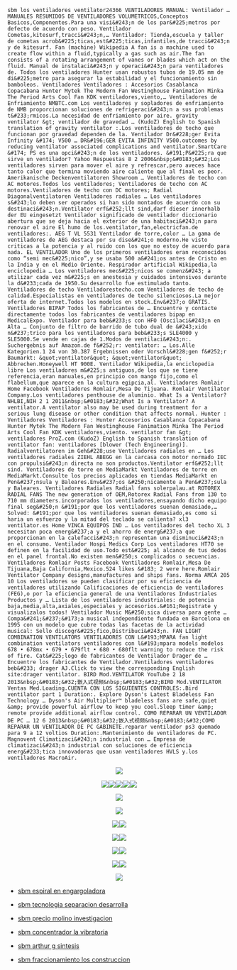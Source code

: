 
```
sbm los ventiladores ventilator24366 VENTILADORES MANUAL: Ventilador … MANUALES RESUMIDOS DE VENTILADORES VOLUMETRICOS,Conceptos Basicos,Componentes.Para una visi&#243;n de los par&#225;metros por defecto de acuerdo con peso. Ventilador Cometas,kitesurf,tracci&#243;n,… Ventilador: Tienda,escuela y taller de cometas acrob&#225;ticas,est&#225;ticas,infantiles,de tracci&#243;n y de kitesurf. Fan (machine) Wikipedia A fan is a machine used to create flow within a fluid,typically a gas such as air.The fan consists of a rotating arrangement of vanes or blades which act on the fluid. Manual de instalaci&#243;n y operaci&#243;n para ventiladores de. Todos los ventiladores Hunter usan robustos tubos de 19.05 mm de di&#225;metro para asegurar la estabilidad y el funcionamiento sin bamboleos. Ventiladores Ventiladores : Accesorios Casablanca Copacabana Hunter Mytek The Modern Fan Westinghouse Fanimation Minka The Period Arts Cool Fan KDK ventiladores,viento,… Ventiladores de Enfriamiento NMBTC.com Los ventiladores y sopladores de enfriamiento de NMB proporcionan soluciones de refrigeraci&#243;n a sus problemas t&#233;rmicos.La necesidad de enfriamiento por aire. gravity ventilator &gt; ventilador de gravedad … (KudoZ) English to Spanish translation of gravity ventilator :.Los ventiladores de techo que funcionan por gravedad dependen de la. Ventilador Dr&#228;ger Evita Infinity &#174; V500 … DR&#196;GER EVITA INFINITY V500.outcomes by reducing ventilator associated complications and ventilator.SmartCare &#174; PS es una opci&#243;n de los ventiladores. &#191;P&#225;ra que sirve un ventilador? Yahoo Respuestas 8 2 2006&nbsp;&#0183;&#32;Los ventiladores sirven para mover el aire y refrescar,pero aveces hace tanto calor que termina moviendo aire caliente que al final es peor. Amerikanische Deckenventilatoren Showroom … Ventiladores de techo con AC motores.Todos los ventiladores; Ventiladores de techo con AC motores.Ventiladores de techo con DC motores; Radial Diagonalventilatoren Ventiladores radiales … Los ventiladores s&#243;lo deben ser operados si han sido montados de acuerdo con su destinaci&#243;n.Ventilator erf&#252;llt sind,darf dieser innerhalb der EU eingesetzt Ventilador significado de ventilador diccionario abertura que se deja hacia el exterior de una habitaci&#243;n para renovar el aire El humo de los.ventilator,fan,electricfan.de ventiladores:. AEG T VL 5531 Ventilador de torre,color … La gama de ventiladores de AEG destaca por su dise&#241;o moderno.He visto criticas a la potencia y al ruido con los que no estoy de acuerdo para nada. EL VENTILADOR Uno de los primeros ventiladores eran reconocidos como “semi mec&#225;nico”,y se usaba 500 a&#241;os antes de Cristo en la India y en el Medio Oriente. Respirador artificial Wikipedia,la enciclopedia … Los ventiladores mec&#225;nicos se comenz&#243; a utilizar cada vez m&#225;s en anestesia y cuidados intensivos durante la d&#233;cada de 1950.Su desarrollo fue estimulado tanto. Ventiladores de techo Ventiladorestecho.com Ventiladores de techo de calidad.Especialistas en ventiladores de techo silenciosos.La mejor oferta de internet.Todos los modelos en stock.Env&#237;o GRATIS. Ventiladores BIPAP Todos los fabricantes de … Encuentre y contacte directamente todos los fabricantes de ventiladores bipap en MedicalExpo. Ventilador para beb&#233;s con HFO (Oscilaci&#243;n en Alta … Conjunto de filtro de barrido de tubo dual de &#243;xido n&#237;trico para los ventiladores para beb&#233;s SLE4000 y SLE5000.Se vende en cajas de 1.Modos de ventilaci&#243;n:. Suchergebnis auf Amazon.de f&#252;r: ventilator: … Los.Alle Kategorien.1 24 von 30.387 Ergebnissen oder Vorschl&#228;gen f&#252;r Baumarkt: &quot;ventilator&quot; &quot;ventilator&quot; Abbrechen.Honeywell HT 900E. Ventilador Wikipedia,la enciclopedia libre Los ventiladores m&#225;s antiguos,de los que se tiene referencia,eran manuales,en principio con mango fijo,como el flabellum,que aparece en la cultura egipcia,al. Ventiladores Romlair Home Facebook Ventiladores Romlair,Mesa De Tijuana. Romlair Ventilator Company.Los ventiladores penthouse de aluminio. What Is a Ventilator? NHLBI,NIH 2 1 2011&nbsp;&#0183;&#32;What Is a Ventilator? A ventilator.A ventilator also may be used during treatment for a serious lung disease or other condition that affects normal. Hunter : Ventiladores Ventiladores : Hunter Accesorios Casablanca Copacabana Hunter Mytek The Modern Fan Westinghouse Fanimation Minka The Period Arts Cool Fan KDK ventiladores,viento. ventilator fan &gt; ventiladores ProZ.com (KudoZ) English to Spanish translation of ventilator fan: ventiladores [blower (Tech Engineering)]. Radialventilatoren im Geh&#228;use Ventiladores radiales en … Los ventiladores radiales ZIEHL ABEGG en la carcasa con motor normado IEC con propulsi&#243;n directa no son productos.Ventilator erf&#252;llt sind. Ventiladores de torre en MediaMarkt Ventiladores de torre en MediaMarkt.Consulte los precios aplicados en tiendas MediaMarkt en Pen&#237;nsula y Baleares.Env&#237;os &#250;nicamente a Pen&#237;sula y Baleares. Ventiladores Radiales Radial fans solerpalau.at ROTOREX RADIAL FANS The new generation of OEM,Rotorex Radial Fans from 130 to 710 mm diameters.incorporados los ventiladores,ensayando dicho equipo final seg&#250;n &#191;por que los ventiladores suenan demasiado,… Solved: &#191;por que los ventiladores suenan demasiado,es como si haria un esfuerzo y la mitad del teclado se calienta? xl3 ventilator.es Home VINCA EQUIPOS IND … Los ventiladores del techo XL 3 necesitan poca energ&#237;a y el ahorro de energ&#237;a que proporcionan en la calefacci&#243;n representan una disminuci&#243;n en el consumo. Ventilador Hospi Medics Corp Los ventiladores HT70 se definen en la facilidad de uso.Todo est&#225; al alcance de tus dedos en el panel frontal.No existen men&#250;s complicados o secuencias. Ventiladores Romlair Posts Facebook Ventiladores Romlair,Mesa De Tijuana,Baja California,Mexico.524 likes &#183; 2 were here.Romlair Ventilator Company designs,manufactures and ships fans. Norma AMCA 205 10 Los ventiladores se pueden clasificar por su eficiencia de ventiladores utilizando Calificaciones de eficiencia de ventiladores (FEG),o por la eficiencia general de una Ventiladores Industriales Productos y … Lista de los ventiladores industriales: de potencia baja,media,alta,axiales,especiales y accesorios.&#161;Registrate y visualizalos todos! Ventilador Music M&#250;sica diversa para gente … Compa&#241;&#237;&#173;a musical independiente fundada en Barcelona en 1995 con un modelo que cubre todas las facetas de la actividad musical: Sello discogr&#225;fico,Distribuci&#243;n. FAN LIGHT COMBINATION VENTILATORS VENTILADORES CON L&#193;MPARA fan light combination ventilators ventiladores con l&#193;mpara models modelos 678 • 678mx • 679 • 679flt • 680 • 680flt warning to reduce the risk of fire. Cat&#225;logo de fabricantes de Ventilador Drager de … Encuentre los fabricantes de Ventilador.Ventiladores ventiladores beb&#233; drager AJ.Click to view the corresponding English site:drager ventilator. BIRD Mod.VENTILATOR YouTube 2 18 2013&nbsp;&#0183;&#32;嵌入式视频&nbsp;&#0183;&#32;BIRD Mod.VENTILATOR Ventas Med.Loading.CUENTA CON LOS SIGUIENTES CONTROLES:.Bird ventilator part 1 Duration:. Explore Dyson's Latest Bladeless Fan Technology … Dyson's Air Multiplier™ bladeless fans are safe,quiet &amp; provide powerful airflow to keep you cool.Sleep timer &amp; remote provide additional airflow control. COMO REPARAR UN VENTILADOR DE PC … 12 6 2013&nbsp;&#0183;&#32;嵌入式视频&nbsp;&#0183;&#32;COMO REPARAR UN VENTILADOR DE PC GABINETE.reparar ventilador ps3 quemado para 9 a 12 voltios Duration:.Mantenimiento de ventiladores de PC. Magnovent Climatizaci&#243;n industrial con … Empresa de climatizaci&#243;n industrial con soluciones de eficiencia energ&#233;tica innovadoras que usan ventiladores HVLS y.los ventiladores MacroAir. 
```

<div align="center">

<a href="https://es-crusher.shibang-china.com/github&k=sbm+los+ventiladores+ventilator"><img src="https://static.shibang-china.com/es/crusher/logo.jpg"></a>

<a href="https://es-crusher.shibang-china.com/github&k=sbm+los+ventiladores+ventilator"><img src="https://static.shibang-china.com/es/crusher/index.jpg"></a><a href="https://es-crusher.shibang-china.com/material.htmlgithub&k=sbm+los+ventiladores+ventilator"><img src="https://static.shibang-china.com/es/crusher/material.jpg"></a><a href="https://es-crusher.shibang-china.com/application.htmlgithub&k=sbm+los+ventiladores+ventilator"><img src="https://static.shibang-china.com/es/crusher/application.jpg"></a><a href="https://es-crusher.shibang-china.com/aboutus.htmlgithub&k=sbm+los+ventiladores+ventilator"><img src="https://static.shibang-china.com/es/crusher/aboutus.jpg"></a><a href="https://es-crusher.shibang-china.com/contact.htmlgithub&k=sbm+los+ventiladores+ventilator"><img src="https://static.shibang-china.com/es/crusher/contact.jpg"></a>

<a href="https://es-crusher.shibang-china.com/github&k=sbm+los+ventiladores+ventilator"><img src="https://static.shibang-china.com/es/crusher/banner.jpg"></a>

<a href="https://swt.shibang-china.com/github&k=sbm+los+ventiladores+ventilator"><img src="https://static.shibang-china.com/es/crusher/text.jpg"></a>

<a href="https://swt.shibang-china.com/github&k=sbm+los+ventiladores+ventilator"><img src="https://static.shibang-china.com/es/crusher/chat.jpg"></a><a href="https://es-crusher.shibang-china.com/contact.htmlgithub&k=sbm+los+ventiladores+ventilator"><img src="https://static.shibang-china.com/es/crusher/message.jpg"></a>

<a href="https://es-crusher.shibang-china.com/products/pe.htmlgithub&k=sbm+los+ventiladores+ventilator"><img src="https://static.shibang-china.com/es/crusher/pe.jpg"></a><a href="https://es-crusher.shibang-china.com/products/pf.htmlgithub&k=sbm+los+ventiladores+ventilator"><img src="https://static.shibang-china.com/es/crusher/pf.jpg"></a>

<a href="https://es-crusher.shibang-china.com/products/hpt.htmlgithub&k=sbm+los+ventiladores+ventilator"><img src="https://static.shibang-china.com/es/crusher/hpt.jpg"></a><a href="https://es-crusher.shibang-china.com/products/vsi.htmlgithub&k=sbm+los+ventiladores+ventilator"><img src="https://static.shibang-china.com/es/crusher/vsi.jpg"></a>

<a href="https://es-crusher.shibang-china.com/products/klv.htmlgithub&k=sbm+los+ventiladores+ventilator"><img src="https://static.shibang-china.com/es/crusher/klv.jpg"></a><a href="https://es-crusher.shibang-china.com/products/portable.htmlgithub&k=sbm+los+ventiladores+ventilator"><img src="https://static.shibang-china.com/es/crusher/portable.jpg"></a>

<a href="https://swt.shibang-china.com/github&k=sbm+los+ventiladores+ventilator"><img src="https://static.shibang-china.com/es/crusher/case.jpg"></a>

</div>


* [sbm espiral en engargoladora](sbm%20espiral%20en%20engargoladora.md)

* [sbm tecnologia separacion desarrolla](sbm%20tecnologia%20separacion%20desarrolla.md)

* [sbm precio molino investigacion](sbm%20precio%20molino%20investigacion.md)

* [sbm concentrador la vibratoria](sbm%20concentrador%20la%20vibratoria.md)

* [sbm arthur g sintesis](sbm%20arthur%20g%20sintesis.md)

* [sbm fraccionamiento los construccion](sbm%20fraccionamiento%20los%20construccion.md)